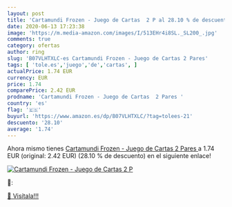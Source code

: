 ```yaml
---
layout: post
title: 'Cartamundi Frozen - Juego de Cartas  2 P al 28.10 % de descuento'
date: 2020-06-13 17:23:38
image: 'https://m.media-amazon.com/images/I/513EHr4i8SL._SL200_.jpg'
comments: true
category: ofertas
author: ring
slug: 'B07VLHTXLC-es Cartamundi Frozen - Juego de Cartas 2 Pares'
tags: [ 'tole.es','juego','de','cartas', ]
actualPrice: 1.74 EUR
currency: EUR
price: 1.74
comparePrice: 2.42 EUR
prodname: 'Cartamundi Frozen - Juego de Cartas  2 Pares '
country: 'es'
flag: '🇪🇸'
buyurl: 'https://www.amazon.es/dp/B07VLHTXLC/?tag=tolees-21'
descuento: '28.10'
average: '1.74'
---
```


Ahora mismo tienes [Cartamundi Frozen - Juego de Cartas  2 Pares ](https://www.amazon.es/dp/B07VLHTXLC/?tag=tolees-21) a 1.74 EUR (original: 2.42 EUR) (28.10 %  de descuento) en el siguiente enlace!

[![Cartamundi Frozen - Juego de Cartas  2 P](https://m.media-amazon.com/images/I/513EHr4i8SL._SL200_.jpg)](https://www.amazon.es/dp/B07VLHTXLC/?tag=tolees-21)

🔎:


[🛒 Visítala!!!](https://www.amazon.es/dp/B07VLHTXLC/?tag=tolees-21)
